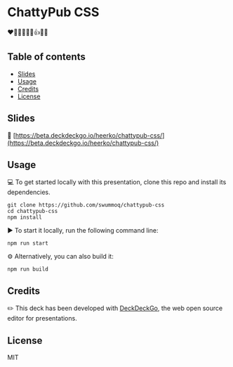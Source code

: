 # ChattyPub CSS

❤️💩🤘🙏😬💙👍😳🙈 

## Table of contents

- [Slides](#slides)
- [Usage](#usage)
- [Credits](#credits)
- [License](#license)

## Slides

🔗 [https://beta.deckdeckgo.io/heerko/chattypub-css/](https://beta.deckdeckgo.io/heerko/chattypub-css/)

## Usage

💻 To get started locally with this presentation, clone this repo and install its dependencies.

```
git clone https://github.com/swummoq/chattypub-css
cd chattypub-css
npm install
```

▶️ To start it locally, run the following command line:

```
npm run start
```

⚙️ Alternatively, you can also build it:

```
npm run build
```

## Credits

✏️ This deck has been developed with [DeckDeckGo], the web open source editor for presentations.

## License

MIT

[DeckDeckGo]: https://deckdeckgo.com
